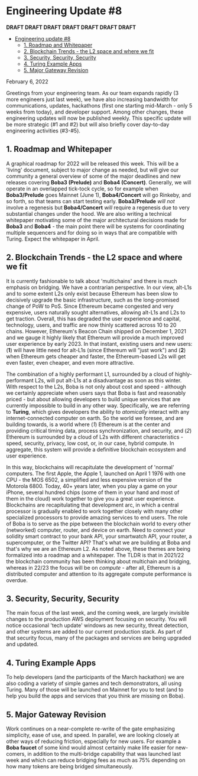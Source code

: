 # Engineering Update #8

**DRAFT DRAFT DRAFT DRAFT DRAFT DRAFT DRAFT**

- [Engineering update #8](#engineering-update--8)
  * [1. Roadmap and Whitepaper](#1-roadmap-and-whitepaper)
  * [2. Blockchain Trends - the L2 space and where we fit](#2-blockchain-trends---the-l2-space-and-where-we-fit)
  * [3. Security, Security, Security](#3-security--security--security)
  * [4. Turing Example Apps](#4-turing-example-apps)
  * [5. Major Gateway Revision](#5-major-gateway-revision)

February 6, 2022

Greetings from your engineering team. As our team expands rapidly (3 more engineers just last week), we have also increasing bandwidth for communications, updates, hackathons (first one starting mid-March - only 5 weeks from today), and developer support. Among other changes, these engineering updates will now be published weekly. This specific update will be more strategic (#1 and #2) but will also briefly cover day-to-day engineering activities (#3-#5). 

## 1. Roadmap and Whitepaper

A graphical roadmap for 2022 will be released this week. This will be a 'living' document, subject to major change as needed, but will give our community a general overview of some of the major deadlines and new releases covering **Boba3 (Prelude)** and **Boba4 (Concert)**. Generally, we will operate in an overlapped tick-tock cycle, so for example when **Boba3/Prelude** goes Mainnet (June 1), **Boba4/Concert** will go Rinkeby, and so forth, so that teams can start testing early. **Boba3/Prelude** _will not_ involve a regenesis but **Boba4/Concert** _will_ require a regenesis due to very substantial changes under the hood. We are also writing a technical whitepaper motivating some of the major architectural decisions made for **Boba3** and **Boba4** - the main point there will be systems for coordinating multiple sequencers and for doing so in ways that are compatible with Turing. Expect the whitepaper in April. 

## 2. Blockchain Trends - the L2 space and where we fit

It is currently fashionable to talk about 'multichains' and there is much emphasis on bridging. We have a contrarian perspective. In our view, alt-L1s and to some extent L2s only exist because Ethereum has been slow to decisively upgrade the basic infrastructure, such as the long-promised change of PoW to PoS. Since Ethereum became congested and very expensive, users naturally sought alternatives, allowing alt-L1s and L2s to get traction. Overall, this has degraded the user experience and capital, technology, users, and traffic are now thinly scattered across 10 to 20 chains. However, Ethereum's Beacon Chain shipped on December 1, 2021 and we gauge it highly likely that Ethereum will provide a much improved user experience by early 2023. In that instant, existing users and new users: (**1**) will have little need for alt-L1s (since Ethereum will "just work") and (**2**) when Ethereum gets cheaper and faster, the Ethereum-based L2s will get even faster, even cheaper, and even more attractive. 

The combination of a highly performant L1, surrounded by a cloud of highly-performant L2s, will put alt-L1s at a disadvantage as soon as this winter. With respect to the L2s, Boba is not only about cost and speed - although we certainly appreciate when users says that Boba is fast and reasonably priced - but about allowing developers to build unique services that are currently impossible to build in any other way. Specifically, we are referring to **Turing**, which gives developers the ability to _atomically_ interact with any internet-connected computer on earth. So the world we foresee, and are building towards, is a world where (*1*) Ethereum is at the center and providing critical timing data, process synchronization, and security, and (*2*) Ethereum is surrounded by a cloud of L2s with different characteristics - speed, security, privacy, low cost, or, in our case, hybrid compute. In aggregate, this system will provide a definitive blockchain ecosystem and user experience.

In this way, blockchains will recapitulate the development of 'normal' computers. The first Apple, the Apple 1, launched on April 1 1976 with one CPU - the MOS 6502, a simplified and less expensive version of the Motorola 6800. Today, 40+ years later, when you play a game on your iPhone, several hundred chips (some of them in your hand and most of them in the cloud) work together to give you a great user experience. Blockchains are recapitulating that development arc, in which a central processor is gradually enabled to work together closely with many other specialized processors to provide amazing services to end users. The role of Boba is to serve as the pipe between the blockchain world to every other (networked) computer, router, and device on earth. Need to connect your solidity smart contract to your bank API, your smartwatch API, your router, a supercomputer, or the Twitter API? That's what we are building at Boba and that's why we are an Ethereum L2. As noted above, these themes are being formalized into a roadmap and a whitepaper. The TLDR is that in 2021/22 the blockchain community has been thinking about multichain and bridging, whereas in 22/23 the focus will be on _compute_ - after all, Ethereum is a distributed computer and attention to its aggregate compute performance is overdue. 

## 3. Security, Security, Security

The main focus of the last week, and the coming week, are largely invisible changes to the production AWS deployment focusing on security. You will notice occasional 'tech update' windows as new security, threat detection, and other systems are added to our current production stack. As part of that security focus, many of the packages and services are being upgraded and updated.      

## 4. Turing Example Apps

To help developers (and the participants of the March hackathon) we are also coding a variety of simple games and tech demonstrators, all using Turing. Many of those will be launched on Mainnet for you to test (and to help you build the apps and services that you think are missing on Boba).

## 5. Major Gateway Revision

Work continues on a near-complete re-write of the gate emphasizing simplicity, ease of use, and speed. In parallel, we are looking closely at other ways of reducing friction, especially for new users. For example a **Boba faucet** of some kind would almost certainly make life easier for new-comers, in addition to the multi-bridge capability that was launched last week and which can reduce bridging fees as much as 75% depending on how many tokens are being bridged simultaneously. 

